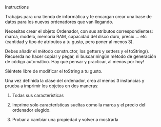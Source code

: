 Instructions

Trabajas para una tienda de informática y te encargan crear una base de datos para los nuevos ordenadores que van llegando.

Necesitas crear el objeto Ordenador, con sus atributos correspondientes: marca, modelo, memoria RAM, capacidad del disco duro, precio ... etc (cantidad y tipo de  atributos a tu gusto, pero poner al menos 3).

Debes añadir el método constructor, los getters y setters y el toString(). Recuerda no hacer copiar y pegar, ni buscar ningún método de generación de código automático. Hay que pensar y practicar, al menos por hoy!

Siéntete libre de modificar el toString a tu gusto.

Una vez definida la clase del ordenador, crea al menos 3 instancias y prueba a imprimir los objetos en dos maneras:

1. Todas sus características

2. Imprime solo características sueltas como la marca y el precio del ordenador elegido.

3. Probar a cambiar una propiedad y volver a mostrarla